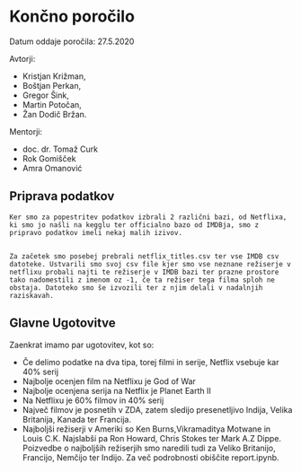 # Končno poročilo

Datum oddaje poročila: 27.5.2020

Avtorji:

- Kristjan Križman,
- Boštjan Perkan,
- Gregor Šink,
- Martin Potočan,
- Žan Dodič Bržan.

Mentorji:

- doc. dr. Tomaž Curk
- Rok Gomišček
- Amra Omanović

## Priprava podatkov

    Ker smo za popestritev podatkov izbrali 2 različni bazi, od Netflixa, ki smo jo našli na kegglu ter officialno bazo od IMDBja, smo z pripravo podatkov imeli nekaj malih izivov.
    

    Za začetek smo posebej prebrali netflix_titles.csv ter vse IMDB csv datoteke. Ustvarili smo svoj csv file kjer smo vse neznane režiserje v netflixu probali najti te režiserje v IMDB bazi ter prazne prostore tako nadomestili z imenom oz -1, če ta režiser tega filma sploh ne obstaja. Datoteko smo še izvozili ter z njim delali v nadalnjih raziskavah.

## Glavne Ugotovitve

Zaenkrat imamo par ugotovitev, kot so:

- Če delimo podatke na dva tipa, torej filmi in serije, Netflix vsebuje kar 40% serij
- Najbolje ocenjen film na Netflixu je God of War
- Najbolje ocenjena serija na Netflix je Planet Earth II
- Na Netflixu je 60% filmov in 40% serij
- Največ filmov je posnetih v ZDA, zatem sledijo presenetljivo Indija, Velika Britanija, Kanada ter Francija.
- Najboljši režiserji v Ameriki so Ken Burns,Vikramaditya Motwane in Louis C.K. Najslabši pa Ron Howard, Chris Stokes ter Mark A.Z Dippe. Poizvedbe o najboljših režiserjih smo naredili tudi za Veliko Britanijo, Francijo, Nemčijo ter Indijo. Za več podrobnosti obiščite report.ipynb.